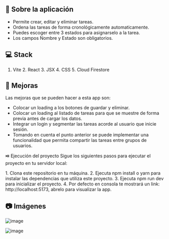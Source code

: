 ## 🎤 Sobre la aplicación

- Permite crear, editar y eliminar tareas.
- Ordena las tareas de forma cronológicamente automaticamente.
- Puedes escoger entre 3 estados para asignarselo a la tarea.
- Los campos Nombre y Estado son obligatorios.

## 💻 Stack
1. Vite
2️. React
3️. JSX
4️. CSS
5️. Cloud Firestore

## 🤔 Mejoras
Las mejoras que se pueden hacer a esta app son:

- Colocar un loading a los botones de guardar y eliminar.
- Colocar un loading al listado de tareas para que se muestre de forma previa antes de cargar los datos.
- Integrar un login y segmentar las tareas acorde al usuario que inicie sesión.
- Tomando en cuenta el punto anterior se puede implementar una funcionalidad que permita compartir las tareas entre grupos de usuarios.

⏯️ Ejecución del proyecto
Sigue los siguientes pasos para ejecutar el proyecto en tu servidor local:

1️. Clona este repositorio en tu máquina.
2️. Ejecuta npm install o yarn para instalar las dependencias que utiliza este proyecto.
3️. Ejecuta npm run dev para inicializar el proyecto.
4️. Por defecto en consola te mostrará un link: http://localhost:5173, abrelo para visualizar la app.

## 📷 Imágenes

![image](https://github.com/AlexanderJumbo/my-task-board/assets/83193283/0bbb892a-9add-4a6b-a0c4-6dcd9e5a5a27)

![image](https://github.com/AlexanderJumbo/my-task-board/assets/83193283/6630494e-2c39-4ea7-a758-98a541e222ff)
